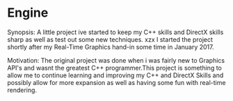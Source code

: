 # Engine
Synopsis:
A little project ive started to keep my C++ skills and DirectX skills sharp as well as test out some new techniques.
xzx
I started the project shortly after my Real-Time Graphics hand-in some time in January 2017.

Motivation: 
The original project was done when i was fairly new to Graphics API's and wasnt the greatest C++ programmer.This project is something to allow me to continue learning and improving my C++ and DirectX Skills and possibly allow for more expansion as well as having some fun with real-time rendering.     
